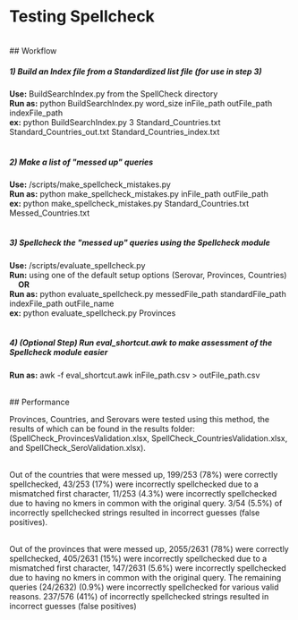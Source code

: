 # Testing Spellcheck

<br />
## Workflow
<br />

##### 1) Build an Index file from a Standardized list file (for use in step 3)
**Use:** BuildSearchIndex.py from the SpellCheck directory <br  />
**Run as:** python BuildSearchIndex.py word_size inFile_path outFile_path indexFile_path <br />
**ex:** python BuildSearchIndex.py 3 Standard_Countries.txt Standard_Countries_out.txt Standard_Countries_index.txt
<br /><br />

##### 2) Make a list of "messed up" queries
**Use:** /scripts/make_spellcheck_mistakes.py <br />
**Run as:** python make_spellcheck_mistakes.py inFile_path outFile_path <br />
**ex:** python make_spellcheck_mistakes.py Standard_Countries.txt Messed_Countries.txt
<br /><br />

##### 3) Spellcheck the "messed up" queries using the Spellcheck module
**Use:** /scripts/evaluate_spellcheck.py <br />
**Run:** using one of the default setup options (Serovar, Provinces, Countries) <br />
&nbsp;&nbsp;&nbsp;&nbsp;**OR** <br />
**Run as:** python evaluate_spellcheck.py messedFile_path standardFile_path indexFile_path outFile_name <br />
**ex:** python evaluate_spellcheck.py Provinces
<br /><br />

##### 4) (Optional Step) Run eval_shortcut.awk to make assessment of the Spellcheck module easier
**Run as:** awk -f eval_shortcut.awk inFile_path.csv > outFile_path.csv

<br />
## Performance
<br />

Provinces, Countries, and Serovars were tested using this method, the results of which can be found in the results folder:
(SpellCheck_ProvincesValidation.xlsx, SpellCheck_CountriesValidation.xlsx, and SpellCheck_SeroValidation.xlsx). <br /><br />

Out of the countries that were messed up, 199/253 (78%) were correctly spellchecked, 43/253 (17%) were incorrectly 
spellchecked due to a mismatched first character, 11/253 (4.3%) were incorrectly spellchecked due to having no kmers
in common with the original query. 3/54 (5.5%) of incorrectly spellchecked strings resulted in incorrect guesses 
(false positives). <br /><br />

Out of the provinces that were messed up, 2055/2631 (78%) were correctly spellchecked, 405/2631 (15%) were incorrectly 
spellchecked due to a mismatched first character, 147/2631 (5.6%) were incorrectly spellchecked due to having no kmers
in common with the original query. The remaining queries (24/2632) (0.9%) were incorrectly spellchecked for various
valid reasons. 237/576 (41%) of incorrectly spellchecked strings resulted in incorrect guesses (false positives) <br /><br />

